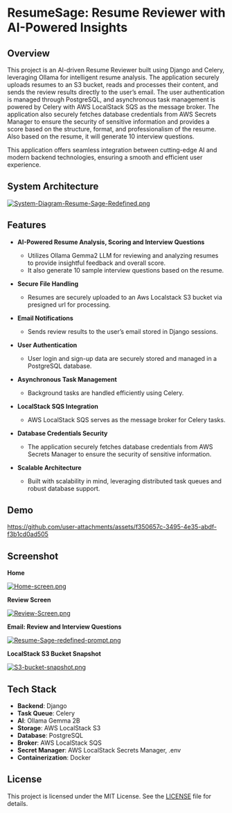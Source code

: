 # ResumeSage: Resume Reviewer with AI-Powered Insights

## Overview
This project is an AI-driven Resume Reviewer built using Django and Celery, leveraging Ollama for intelligent resume analysis. The application securely uploads resumes to an S3 bucket, reads and processes their content, and sends the review results directly to the user’s email. The user authentication is managed through PostgreSQL, and asynchronous task management is powered by Celery with AWS LocalStack SQS as the message broker. The application also securely fetches database credentials from AWS Secrets Manager to ensure the security of sensitive information and provides a score based on the structure, format, and professionalism of the resume. Also based on the resume, it will generate 10 interview questions.

This application offers seamless integration between cutting-edge AI and modern backend technologies, ensuring a smooth and efficient user experience.

## System Architecture
[![System-Diagram-Resume-Sage-Redefined.png](https://i.postimg.cc/dQpgXNQK/System-Diagram-Resume-Sage-Redefined.png)](https://postimg.cc/rzGhRJth)

## Features

- **AI-Powered Resume Analysis, Scoring and Interview Questions**
  - Utilizes Ollama Gemma2 LLM for reviewing and analyzing resumes to provide insightful feedback and overall score.
  - It also generate 10 sample interview questions based on the resume.

- **Secure File Handling**
  - Resumes are securely uploaded to an Aws Localstack S3 bucket via presigned url for processing.

- **Email Notifications**
  - Sends review results to the user’s email stored in Django sessions.

- **User Authentication**
  - User login and sign-up data are securely stored and managed in a PostgreSQL database.

- **Asynchronous Task Management**
  - Background tasks are handled efficiently using Celery.

- **LocalStack SQS Integration**
  - AWS LocalStack SQS serves as the message broker for Celery tasks.

- **Database Credentials Security**
  - The application securely fetches database credentials from AWS Secrets Manager to ensure the security of sensitive information.

- **Scalable Architecture**
  - Built with scalability in mind, leveraging distributed task queues and robust database support.

## Demo

https://github.com/user-attachments/assets/f350657c-3495-4e35-abdf-f3b1cd0ad505


## Screenshot
**Home**

[![Home-screen.png](https://i.postimg.cc/mrxR07kn/Home-screen.png)](https://postimg.cc/3kZPG4gj)

**Review Screen**

[![Review-Screen.png](https://i.postimg.cc/0NQS6RPm/Review-Screen.png)](https://postimg.cc/QF2CPzBx)

**Email: Review and Interview Questions**

[![Resume-Sage-redefined-prompt.png](https://i.postimg.cc/HntPVxmX/Resume-Sage-redefined-prompt.png)](https://postimg.cc/5Q6mrf62)

**LocalStack S3 Bucket Snapshot**

[![S3-bucket-snapshot.png](https://i.postimg.cc/wBmS0Z77/S3-bucket-snapshot.png)](https://postimg.cc/B8JYvh50)

## Tech Stack

- **Backend**: Django
- **Task Queue**: Celery
- **AI**: Ollama Gemma 2B
- **Storage**: AWS LocalStack S3
- **Database**: PostgreSQL
- **Broker**: AWS LocalStack SQS
- **Secret Manager**: AWS LocalStack Secrets Manager, .env
- **Containerization**: Docker

## License

This project is licensed under the MIT License. See the [LICENSE](LICENSE) file for details.
